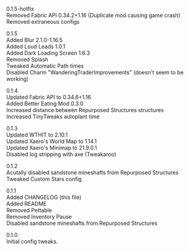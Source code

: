 0.1.5-hotfix  
Removed Fabric API 0.34.2+1.16 (Duplicate mod causing game crash)  
Removed extraneous configs  

0.1.5  
Added Blur 2.1.0-1.16.5  
Added Loud Leads 1.0.1  
Added Dark Loading Screen 1.6.3  
Removed Splash  
Tweaked Automatic Path times  
Disabled Charm "WanderingTraderImprovements" (doesn't seem to be working)  

0.1.4  
Updated Fabric API to 0.34.6+1.16  
Added Better Eating Mod 0.3.0  
Increased distance between Repurposed Structures structures  
Increased TinyTweaks autoplant time

0.1.3  
Updated WTHIT to 2.10.1  
Updated Xaero's World Map to 1.14.1  
Updated Xaero's Minimap to 21.9.0.1  
Disabled log stripping with axe (Tweakaroo)

0.1.2  
Acutally disabled sandstone mineshafts from Repurposed Structures  
Tweaked Custom Stars config  

0.1.1  
Added CHANGELOG (this file)  
Added README  
Removed Pettable  
Removed Inventory Pause  
Disabled sandstone mineshafts from Repurposed Structures  

0.1.0  
Initial config tweaks.  
